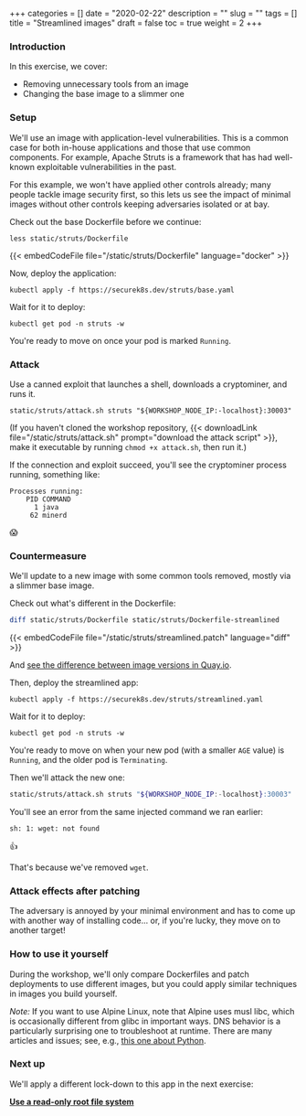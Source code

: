 +++
categories = []
date = "2020-02-22"
description = ""
slug = ""
tags = []
title = "Streamlined images"
draft = false
toc = true
weight = 2
+++

### Introduction
In this exercise, we cover:

 - Removing unnecessary tools from an image
 - Changing the base image to a slimmer one

### Setup
We'll use an image with application-level vulnerabilities.
This is a common case for both in-house applications and those
that use common components. For example, Apache Struts is a
framework that has had well-known exploitable vulnerabilities
in the past.

For this example, we won't have applied other controls already;
many people tackle image security first, so this lets us see the
impact of minimal images without other controls keeping
adversaries isolated or at bay.

Check out the base Dockerfile before we continue:

```
less static/struts/Dockerfile
```

{{< embedCodeFile file="/static/struts/Dockerfile" language="docker" >}}

Now, deploy the application:

```
kubectl apply -f https://securek8s.dev/struts/base.yaml
```

Wait for it to deploy:

```
kubectl get pod -n struts -w
```

You're ready to move on once your pod is marked `Running`.

### Attack
Use a canned exploit that launches a shell, downloads a cryptominer,
and runs it.

```
static/struts/attack.sh struts "${WORKSHOP_NODE_IP:-localhost}:30003"
```

(If you haven't cloned the workshop repository, {{< downloadLink file="/static/struts/attack.sh" prompt="download the attack script" >}}, make it executable by running `chmod +x attack.sh`, then run it.)

If the connection and exploit succeed, you'll see the cryptominer process running, something like:

```
Processes running:
    PID COMMAND
      1 java
     62 minerd
```

😱

### Countermeasure
We'll update to a new image with some common tools removed, mostly via a slimmer base image.

Check out what's different in the Dockerfile:

```bash
diff static/struts/Dockerfile static/struts/Dockerfile-streamlined
```

{{< embedCodeFile file="/static/struts/streamlined.patch" language="diff" >}}

And [see the difference between image versions in Quay.io](https://quay.io/repository/connorg/struts?tab=tags).

Then, deploy the streamlined app:

```
kubectl apply -f https://securek8s.dev/struts/streamlined.yaml
```

Wait for it to deploy:

```
kubectl get pod -n struts -w
```

You're ready to move on when your new pod (with a smaller `AGE` value) is `Running`,
and the older pod is `Terminating`.

Then we'll attack the new one:

```bash
static/struts/attack.sh struts "${WORKSHOP_NODE_IP:-localhost}:30003"
```

You'll see an error from the same injected command we ran earlier:

```
sh: 1: wget: not found
```

👍

That's because we've removed `wget`.

### Attack effects after patching
The adversary is annoyed by your minimal environment and has to
come up with another way of installing code... or, if you're lucky,
they move on to another target!

### How to use it yourself
During the workshop, we'll only compare Dockerfiles and
patch deployments to use different images, but you could
apply similar techniques in images you build yourself.

_Note:_ If you want to use Alpine Linux, note that Alpine uses
musl libc, which is occasionally different from glibc in
important ways. DNS behavior is a particularly surprising one
to troubleshoot at runtime. There are many articles and issues;
see, e.g., [this one about Python](https://pythonspeed.com/articles/alpine-docker-python/).

### Next up
We'll apply a different lock-down to this app in the next exercise:

[**Use a read-only root file system**](../10-ro-fs)
